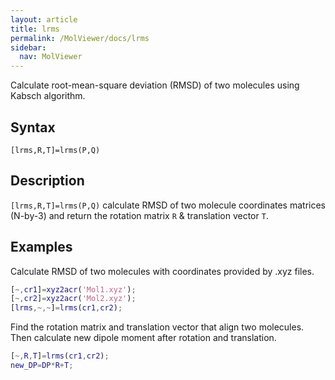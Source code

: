 ```yaml
---
layout: article
title: lrms
permalink: /MolViewer/docs/lrms
sidebar:
  nav: MolViewer
---
```


Calculate root-mean-square deviation (RMSD) of two molecules using Kabsch algorithm.

<!--more-->

## Syntax

```
[lrms,R,T]=lrms(P,Q)
```

## Description

`[lrms,R,T]=lrms(P,Q)` calculate RMSD of two molecule coordinates matrices (N-by-3) and return the rotation matrix `R` & translation vector `T`.

## Examples

Calculate RMSD of two molecules with coordinates provided by .xyz files.

```matlab
[~,cr1]=xyz2acr('Mol1.xyz');
[~,cr2]=xyz2acr('Mol2.xyz');
[lrms,~,~]=lrms(cr1,cr2);
```

Find the rotation matrix and translation vector that align two molecules. Then calculate new dipole moment after rotation and translation.

```matlab
[~,R,T]=lrms(cr1,cr2);
new_DP=DP*R+T;
```